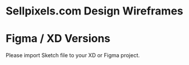 # Sellpixels.com Design Wireframes

# Figma / XD Versions
Please import Sketch file to your XD or Figma project.